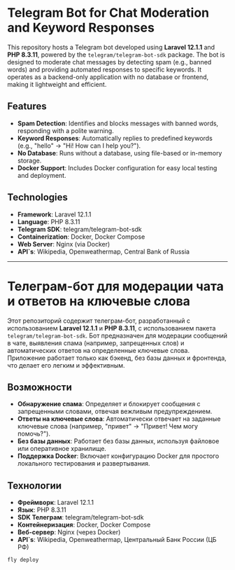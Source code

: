 # Telegram Bot for Chat Moderation and Keyword Responses

This repository hosts a Telegram bot developed using **Laravel 12.1.1** and **PHP 8.3.11**, powered by the `telegram/telegram-bot-sdk` package. The bot is designed to moderate chat messages by detecting spam (e.g., banned words) and providing automated responses to specific keywords. It operates as a backend-only application with no database or frontend, making it lightweight and efficient.

## Features

-   **Spam Detection**: Identifies and blocks messages with banned words, responding with a polite warning.
-   **Keyword Responses**: Automatically replies to predefined keywords (e.g., "hello" → "Hi! How can I help you?").
-   **No Database**: Runs without a database, using file-based or in-memory storage.
-   **Docker Support**: Includes Docker configuration for easy local testing and deployment.

## Technologies

-   **Framework**: Laravel 12.1.1
-   **Language**: PHP 8.3.11
-   **Telegram SDK**: telegram/telegram-bot-sdk
-   **Containerization**: Docker, Docker Compose
-   **Web Server**: Nginx (via Docker)
-   **API`s**: Wikipedia, Openweathermap, Central Bank of Russia

---

# Телеграм-бот для модерации чата и ответов на ключевые слова

Этот репозиторий содержит телеграм-бот, разработанный с использованием **Laravel 12.1.1** и **PHP 8.3.11**, с использованием пакета `telegram/telegram-bot-sdk`. Бот предназначен для модерации сообщений в чате, выявления спама (например, запрещенных слов) и автоматических ответов на определенные ключевые слова. Приложение работает только как бэкенд, без базы данных и фронтенда, что делает его легким и эффективным.

## Возможности

-   **Обнаружение спама**: Определяет и блокирует сообщения с запрещенными словами, отвечая вежливым предупреждением.
-   **Ответы на ключевые слова**: Автоматически отвечает на заданные ключевые слова (например, "привет" → "Привет! Чем могу помочь?").
-   **Без базы данных**: Работает без базы данных, используя файловое или оперативное хранилище.
-   **Поддержка Docker**: Включает конфигурацию Docker для простого локального тестирования и развертывания.

## Технологии

-   **Фреймворк**: Laravel 12.1.1
-   **Язык**: PHP 8.3.11
-   **SDK Телеграм**: telegram/telegram-bot-sdk
-   **Контейнеризация**: Docker, Docker Compose
-   **Веб-сервер**: Nginx (через Docker)
-   **API`s**: Wikipedia, Openweathermap, Центральный Банк России (ЦБ РФ)   

```fly deploy```
